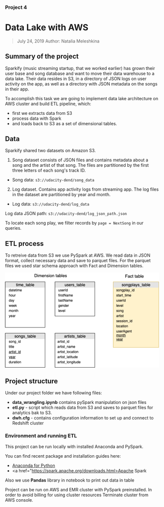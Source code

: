 ### Project 4

# Data Lake with AWS

> July 24, 2019
> Author: Natalia Meleshkina


## Summary of the project

Sparkify (music streaming startup, that we worked earlier) has grown their user base and song database and want to move their data warehouse to a data lake. Their data resides in S3, in a directory of JSON logs on user activity on the app, as well as a directory with JSON metadata on the songs in their app.

To accomplish this task we are going to implement data lake architecture on AWS cluster and build ETL pipeline, which:

- first we extracts data from S3
- process data with Spark
- and loads back to S3 as a set of dimensional tables.

## Data

Sparkify shared two datasets on Amazon S3.

1. Song dataset consists of JSON files and contains metadata about a song and the artist of that song. The files are partitioned by the first three letters of each song's track ID.

- Song data: `s3://udacity-dend/song_data`

2. Log dataset. Contains app activity logs from streaming app. The log files in the dataset are partitioned by year and month.

- Log data: `s3://udacity-dend/log_data`

Log data JSON path: `s3://udacity-dend/log_json_path.json`

To locate each song play, we filter records by `page = NextSong` in our queries.


## ETL process

To retreive data from S3 we use PySpark at AWS. We read data in JSON format, collect necessary data and save to parquet files.
For the parquet files we used star schema approach with Fact and Dimension tables.

![schema](./img/DEND_Project4_parquet.png)

## Project structure

Under our project folder we have following files:

- **data_wrangling.ipynb**  contains pySpark manipulation on json files
- **etl.py** - script which reads data from S3 and saves to parquet files for  analytics bak to S3.
- **dwh.cfg** - contains configuration information to set up and connect to Redshift cluster


### Environment and running ETL

This project can be run locally with  installed Anaconda and PySpark.

You can find recent package and installation guides here:

- <a href="https://www.anaconda.com/distribution/">Anaconda for Python</a>
- <a href="https://spark.apache.org/downloads.html>Apache Spark</a>

Also we use **Pandas** library in notebook to print out data in table

Project can be run on AWS and EMR cluster with PySpark preinstalled.
In order to avoid billing for using cluster resources Terminate cluster from AWS console.
